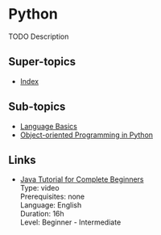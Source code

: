 # Python

TODO Description

## Super-topics

- [Index](../README.md)

## Sub-topics

- [Language Basics](python-language-basics.md)
- [Object-oriented Programming in Python](object-oriented-programming-in-python.md)

## Links

- [Java Tutorial for Complete Beginners](https://www.udemy.com/java-tutorial/)  
  Type: video  
  Prerequisites: none  
  Language: English  
  Duration: 16h  
  Level: Beginner - Intermediate
